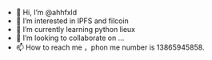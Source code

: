 - 👋 Hi, I’m @ahhfxld
- 👀 I’m interested in IPFS and filcoin
- 🌱 I’m currently learning python lieux
- 💞️ I’m looking to collaborate on ...
- 📫 How to reach me ，phon me number is 13865945858.

<!---
ahhfxld/ahhfxld is a ✨ special ✨ repository because its `README.md` (this file) appears on your GitHub profile.
You can click the Preview link to take a look at your changes.
--->

